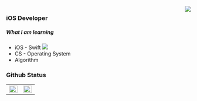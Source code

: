 <div align="right">
<img src="https://komarev.com/ghpvc/?username=p0tt3r-iOS&&style=flat-square" align="right" />
</div>  
  
  ### iOS Developer
  ##### What I am learning
  * iOS - Swift <img src="https://img.shields.io/badge/Swift-FA7343?style=flat-square&logo=swift&logoColor=white"/></a>
  * CS - Operating System
  * Algorithm



### Github Status
<table><tr><td valign="top" width="50%">

<img src="https://github-readme-stats.vercel.app/api?username=p0tt3r-iOS&show_icons=true&count_private=true&hide_border=true" align="left" style="width: 100%" />

</td><td valign="top" width="50%">

<img src="https://github-readme-stats.vercel.app/api/top-langs/?username=p0tt3r-iOS&hide_border=true&layout=compact" align="left" style="width: 100%" />

</td></tr></table>  

<br/>  

<!--
**p0tt3r-iOS/p0tt3r-iOS** is a ✨ _special_ ✨ repository because its `README.md` (this file) appears on your GitHub profile.

Here are some ideas to get you started:

- 🔭 I’m currently working on ...
- 🌱 I’m currently learning ...
- 👯 I’m looking to collaborate on ...
- 🤔 I’m looking for help with ...
- 💬 Ask me about ...
- 📫 How to reach me: ...
- 😄 Pronouns: ...
- ⚡ Fun fact: ...
-->
